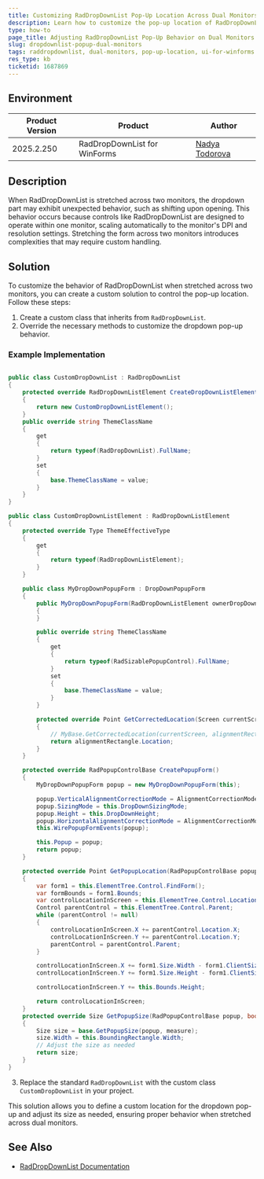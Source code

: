 ```yaml
---
title: Customizing RadDropDownList Pop-Up Location Across Dual Monitors in UI for WinForms
description: Learn how to customize the pop-up location of RadDropDownList when stretched across two monitors in Telerik UI for WinForms.
type: how-to
page_title: Adjusting RadDropDownList Pop-Up Behavior on Dual Monitors
slug: dropdownlist-popup-dual-monitors
tags: raddropdownlist, dual-monitors, pop-up-location, ui-for-winforms
res_type: kb
ticketid: 1687869
---
```


## Environment
|Product Version|Product|Author|
|----|----|----|
|2025.2.250|RadDropDownList for WinForms|[Nadya Todorova](https://www.telerik.com/blogs/author/nadya-karaivanova)|

## Description

When RadDropDownList is stretched across two monitors, the dropdown part may exhibit unexpected behavior, such as shifting upon opening. This behavior occurs because controls like RadDropDownList are designed to operate within one monitor, scaling automatically to the monitor's DPI and resolution settings. Stretching the form across two monitors introduces complexities that may require custom handling.

## Solution

To customize the behavior of RadDropDownList when stretched across two monitors, you can create a custom solution to control the pop-up location. Follow these steps:

1. Create a custom class that inherits from `RadDropDownList`.
2. Override the necessary methods to customize the dropdown pop-up behavior.

### Example Implementation

````C#

public class CustomDropDownList : RadDropDownList
{
    protected override RadDropDownListElement CreateDropDownListElement()
    {
        return new CustomDropDownListElement();
    }
    public override string ThemeClassName
    {
        get
        {
            return typeof(RadDropDownList).FullName;
        }
        set
        {
            base.ThemeClassName = value;
        }
    }
}

public class CustomDropDownListElement : RadDropDownListElement
{
    protected override Type ThemeEffectiveType
    {
        get
        {
            return typeof(RadDropDownListElement);
        }
    }

    public class MyDropDownPopupForm : DropDownPopupForm
    {
        public MyDropDownPopupForm(RadDropDownListElement ownerDropDownListElement) : base(ownerDropDownListElement)
        {
        }

        public override string ThemeClassName
        {
            get
            {
                return typeof(RadSizablePopupControl).FullName;
            }
            set
            {
                base.ThemeClassName = value;
            }
        }

        protected override Point GetCorrectedLocation(Screen currentScreen, Rectangle alignmentRectangle, Size popupSize)
        {
            // MyBase.GetCorrectedLocation(currentScreen, alignmentRectangle, popupSize)
            return alignmentRectangle.Location;
        }
    }

    protected override RadPopupControlBase CreatePopupForm()
    {
        MyDropDownPopupForm popup = new MyDropDownPopupForm(this);

        popup.VerticalAlignmentCorrectionMode = AlignmentCorrectionMode.SnapToOuterEdges;
        popup.SizingMode = this.DropDownSizingMode;
        popup.Height = this.DropDownHeight;
        popup.HorizontalAlignmentCorrectionMode = AlignmentCorrectionMode.Smooth;
        this.WirePopupFormEvents(popup);

        this.Popup = popup;
        return popup;
    }

    protected override Point GetPopupLocation(RadPopupControlBase popup)
    {
        var form1 = this.ElementTree.Control.FindForm();
        var formBounds = form1.Bounds;
        var controlLocationInScreen = this.ElementTree.Control.Location;
        Control parentControl = this.ElementTree.Control.Parent;
        while (parentControl != null)
        {
            controlLocationInScreen.X += parentControl.Location.X;
            controlLocationInScreen.Y += parentControl.Location.Y;
            parentControl = parentControl.Parent;
        }

        controlLocationInScreen.X += form1.Size.Width - form1.ClientSize.Width;
        controlLocationInScreen.Y += form1.Size.Height - form1.ClientSize.Height;

        controlLocationInScreen.Y += this.Bounds.Height;

        return controlLocationInScreen;
    }
    protected override Size GetPopupSize(RadPopupControlBase popup, bool measure)
    {
        Size size = base.GetPopupSize(popup, measure);
        size.Width = this.BoundingRectangle.Width;
        // Adjust the size as needed
        return size;
    }
}

````

3. Replace the standard `RadDropDownList` with the custom class `CustomDropDownList` in your project.

This solution allows you to define a custom location for the dropdown pop-up and adjust its size as needed, ensuring proper behavior when stretched across dual monitors.

## See Also

- [RadDropDownList Documentation](https://docs.telerik.com/devtools/winforms/controls/dropdown-listcontrol-and-checkeddropdownlist/dropdownlist/overview)
